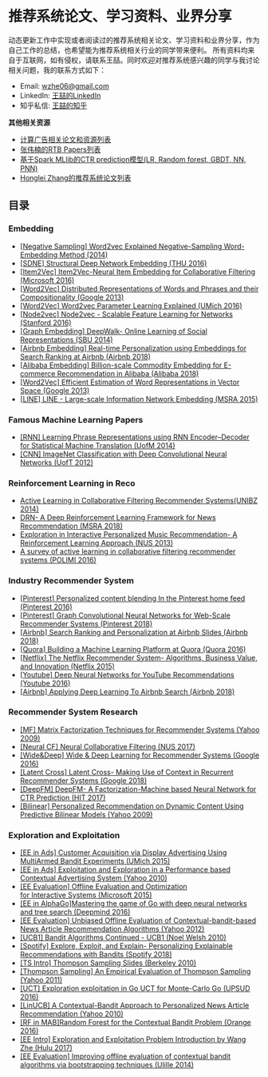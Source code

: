 # 推荐系统论文、学习资料、业界分享
动态更新工作中实现或者阅读过的推荐系统相关论文、学习资料和业界分享，作为自己工作的总结，也希望能为推荐系统相关行业的同学带来便利。
所有资料均来自于互联网，如有侵权，请联系王喆。同时欢迎对推荐系统感兴趣的同学与我讨论相关问题，我的联系方式如下：
* Email: wzhe06@gmail.com
* LinkedIn: [王喆的LinkedIn](https://www.linkedin.com/in/zhe-wang-profile/)
* 知乎私信: [王喆的知乎](https://www.zhihu.com/people/wang-zhe-58)

**其他相关资源**
* [计算广告相关论文和资源列表](https://github.com/wzhe06/Ad-papers) <br />
* [张伟楠的RTB Papers列表](https://github.com/wnzhang/rtb-papers)<br />
* [基于Spark MLlib的CTR prediction模型(LR, Random forest, GBDT, NN, PNN)](https://github.com/wzhe06/CTRmodel) <br />
* [Honglei Zhang的推荐系统论文列表](https://github.com/hongleizhang/RSPapers)


## 目录

### Embedding
* [[Negative Sampling] Word2vec Explained Negative-Sampling Word-Embedding Method (2014)](https://github.com/wzhe06/Reco-papers/blob/master/Embedding/%5BNegative%20Sampling%5D%20Word2vec%20Explained%20Negative-Sampling%20Word-Embedding%20Method%20%282014%29.pdf) <br />
* [[SDNE] Structural Deep Network Embedding (THU 2016)](https://github.com/wzhe06/Reco-papers/blob/master/Embedding/%5BSDNE%5D%20Structural%20Deep%20Network%20Embedding%20%28THU%202016%29.pdf) <br />
* [[Item2Vec] Item2Vec-Neural Item Embedding for Collaborative Filtering (Microsoft 2016)](https://github.com/wzhe06/Reco-papers/blob/master/Embedding/%5BItem2Vec%5D%20Item2Vec-Neural%20Item%20Embedding%20for%20Collaborative%20Filtering%20%28Microsoft%202016%29.pdf) <br />
* [[Word2Vec] Distributed Representations of Words and Phrases and their Compositionality (Google 2013)](https://github.com/wzhe06/Reco-papers/blob/master/Embedding/%5BWord2Vec%5D%20Distributed%20Representations%20of%20Words%20and%20Phrases%20and%20their%20Compositionality%20%28Google%202013%29.pdf) <br />
* [[Word2Vec] Word2vec Parameter Learning Explained (UMich 2016)](https://github.com/wzhe06/Reco-papers/blob/master/Embedding/%5BWord2Vec%5D%20Word2vec%20Parameter%20Learning%20Explained%20%28UMich%202016%29.pdf) <br />
* [[Node2vec] Node2vec - Scalable Feature Learning for Networks (Stanford 2016)](https://github.com/wzhe06/Reco-papers/blob/master/Embedding/%5BNode2vec%5D%20Node2vec%20-%20Scalable%20Feature%20Learning%20for%20Networks%20%28Stanford%202016%29.pdf) <br />
* [[Graph Embedding] DeepWalk- Online Learning of Social Representations (SBU 2014)](https://github.com/wzhe06/Reco-papers/blob/master/Embedding/%5BGraph%20Embedding%5D%20DeepWalk-%20Online%20Learning%20of%20Social%20Representations%20%28SBU%202014%29.pdf) <br />
* [[Airbnb Embedding] Real-time Personalization using Embeddings for Search Ranking at Airbnb (Airbnb 2018)](https://github.com/wzhe06/Reco-papers/blob/master/Embedding/%5BAirbnb%20Embedding%5D%20Real-time%20Personalization%20using%20Embeddings%20for%20Search%20Ranking%20at%20Airbnb%20%28Airbnb%202018%29.pdf) <br />
* [[Alibaba Embedding] Billion-scale Commodity Embedding for E-commerce Recommendation in Alibaba (Alibaba 2018)](https://github.com/wzhe06/Reco-papers/blob/master/Embedding/%5BAlibaba%20Embedding%5D%20Billion-scale%20Commodity%20Embedding%20for%20E-commerce%20Recommendation%20in%20Alibaba%20%28Alibaba%202018%29.pdf) <br />
* [[Word2Vec] Efficient Estimation of Word Representations in Vector Space (Google 2013)](https://github.com/wzhe06/Reco-papers/blob/master/Embedding/%5BWord2Vec%5D%20Efficient%20Estimation%20of%20Word%20Representations%20in%20Vector%20Space%20%28Google%202013%29.pdf) <br />
* [[LINE] LINE - Large-scale Information Network Embedding (MSRA 2015)](https://github.com/wzhe06/Reco-papers/blob/master/Embedding/%5BLINE%5D%20LINE%20-%20Large-scale%20Information%20Network%20Embedding%20%28MSRA%202015%29.pdf) <br />

### Famous Machine Learning Papers
* [[RNN] Learning Phrase Representations using RNN Encoder–Decoder for Statistical Machine Translation (UofM 2014)](https://github.com/wzhe06/Reco-papers/blob/master/Famous%20Machine%20Learning%20Papers/%5BRNN%5D%20Learning%20Phrase%20Representations%20using%20RNN%20Encoder%E2%80%93Decoder%20for%20Statistical%20Machine%20Translation%20%28UofM%202014%29.pdf) <br />
* [[CNN] ImageNet Classification with Deep Convolutional Neural Networks (UofT 2012)](https://github.com/wzhe06/Reco-papers/blob/master/Famous%20Machine%20Learning%20Papers/%5BCNN%5D%20ImageNet%20Classification%20with%20Deep%20Convolutional%20Neural%20Networks%20%28UofT%202012%29.pdf) <br />

### Reinforcement Learning in Reco
* [Active Learning in Collaborative Filtering Recommender Systems(UNIBZ 2014)](https://github.com/wzhe06/Reco-papers/blob/master/Reinforcement%20Learning%20in%20Reco/Active%20Learning%20in%20Collaborative%20Filtering%20Recommender%20Systems%28UNIBZ%202014%29.pdf) <br />
* [DRN- A Deep Reinforcement Learning Framework for News Recommendation (MSRA 2018)](https://github.com/wzhe06/Reco-papers/blob/master/Reinforcement%20Learning%20in%20Reco/DRN-%20A%20Deep%20Reinforcement%20Learning%20Framework%20for%20News%20Recommendation%20%28MSRA%202018%29.pdf) <br />
* [Exploration in Interactive Personalized Music Recommendation- A Reinforcement Learning Approach (NUS 2013)](https://github.com/wzhe06/Reco-papers/blob/master/Reinforcement%20Learning%20in%20Reco/Exploration%20in%20Interactive%20Personalized%20Music%20Recommendation-%20A%20Reinforcement%20Learning%20Approach%20%28NUS%202013%29.pdf) <br />
* [A survey of active learning in collaborative filtering recommender systems (POLIMI 2016)](https://github.com/wzhe06/Reco-papers/blob/master/Reinforcement%20Learning%20in%20Reco/A%20survey%20of%20active%20learning%20in%20collaborative%20filtering%20recommender%20systems%20%28POLIMI%202016%29.pdf) <br />

### Industry Recommender System
* [[Pinterest] Personalized content blending In the Pinterest home feed (Pinterest 2016)](https://github.com/wzhe06/Reco-papers/blob/master/Industry%20Recommender%20System/%5BPinterest%5D%20Personalized%20content%20blending%20In%20the%20Pinterest%20home%20feed%20%28Pinterest%202016%29.pdf) <br />
* [[Pinterest] Graph Convolutional Neural Networks for Web-Scale Recommender Systems (Pinterest 2018)](https://github.com/wzhe06/Reco-papers/blob/master/Industry%20Recommender%20System/%5BPinterest%5D%20Graph%20Convolutional%20Neural%20Networks%20for%20Web-Scale%20Recommender%20Systems%20%28Pinterest%202018%29.pdf) <br />
* [[Airbnb] Search Ranking and Personalization at Airbnb Slides (Airbnb 2018)](https://github.com/wzhe06/Reco-papers/blob/master/Industry%20Recommender%20System/%5BAirbnb%5D%20Search%20Ranking%20and%20Personalization%20at%20Airbnb%20Slides%20%28Airbnb%202018%29.pdf) <br />
* [[Quora] Building a Machine Learning Platform at Quora (Quora 2016)](https://github.com/wzhe06/Reco-papers/blob/master/Industry%20Recommender%20System/%5BQuora%5D%20Building%20a%20Machine%20Learning%20Platform%20at%20Quora%20%28Quora%202016%29.pdf) <br />
* [[Netflix] The Netflix Recommender System- Algorithms, Business Value, and Innovation (Netflix 2015)](https://github.com/wzhe06/Reco-papers/blob/master/Industry%20Recommender%20System/%5BNetflix%5D%20The%20Netflix%20Recommender%20System-%20Algorithms%2C%20Business%20Value%2C%20and%20Innovation%20%28Netflix%202015%29.pdf) <br />
* [[Youtube] Deep Neural Networks for YouTube Recommendations (Youtube 2016)](https://github.com/wzhe06/Reco-papers/blob/master/Industry%20Recommender%20System/%5BYoutube%5D%20Deep%20Neural%20Networks%20for%20YouTube%20Recommendations%20%28Youtube%202016%29.pdf) <br />
* [[Airbnb] Applying Deep Learning To Airbnb Search (Airbnb 2018)](https://github.com/wzhe06/Reco-papers/blob/master/Industry%20Recommender%20System/%5BAirbnb%5D%20Applying%20Deep%20Learning%20To%20Airbnb%20Search%20%28Airbnb%202018%29.pdf) <br />

### Recommender System Research
* [[MF] Matrix Factorization Techniques for Recommender Systems (Yahoo 2009)](https://github.com/wzhe06/Reco-papers/blob/master/Recommender%20System%20Research/%5BMF%5D%20Matrix%20Factorization%20Techniques%20for%20Recommender%20Systems%20%28Yahoo%202009%29.pdf) <br />
* [[Neural CF] Neural Collaborative Filtering (NUS 2017)](https://github.com/wzhe06/Reco-papers/blob/master/Recommender%20System%20Research/%5BNeural%20CF%5D%20Neural%20Collaborative%20Filtering%20%28NUS%202017%29.pdf) <br />
* [[Wide&Deep] Wide & Deep Learning for Recommender Systems (Google 2016)](https://github.com/wzhe06/Reco-papers/blob/master/Recommender%20System%20Research/%5BWide%26Deep%5D%20Wide%20%26%20Deep%20Learning%20for%20Recommender%20Systems%20%28Google%202016%29.pdf) <br />
* [[Latent Cross] Latent Cross- Making Use of Context in Recurrent Recommender Systems (Google 2018)](https://github.com/wzhe06/Reco-papers/blob/master/Recommender%20System%20Research/%5BLatent%20Cross%5D%20Latent%20Cross-%20Making%20Use%20of%20Context%20in%20Recurrent%20Recommender%20Systems%20%28Google%202018%29.pdf) <br />
* [[DeepFM] DeepFM- A Factorization-Machine based Neural Network for CTR Prediction (HIT 2017)](https://github.com/wzhe06/Reco-papers/blob/master/Recommender%20System%20Research/%5BDeepFM%5D%20DeepFM-%20A%20Factorization-Machine%20based%20Neural%20Network%20for%20CTR%20Prediction%20%28HIT%202017%29.pdf) <br />
* [[Bilinear] Personalized Recommendation on Dynamic Content Using Predictive Bilinear Models (Yahoo 2009)](https://github.com/wzhe06/Reco-papers/blob/master/Recommender%20System%20Research/%5BBilinear%5D%20Personalized%20Recommendation%20on%20Dynamic%20Content%20Using%20Predictive%20Bilinear%20Models%20%28Yahoo%202009%29.pdf) <br />

### Exploration and Exploitation
* [[EE in Ads] Customer Acquisition via Display Advertising Using MultiArmed Bandit Experiments (UMich 2015)](https://github.com/wzhe06/Reco-papers/blob/master/Exploration%20and%20Exploitation/%5BEE%20in%20Ads%5D%20Customer%20Acquisition%20via%20Display%20Advertising%20Using%20MultiArmed%20Bandit%20Experiments%20%28UMich%202015%29.pdf) <br />
* [[EE in Ads] Exploitation and Exploration in a Performance based Contextual Advertising System (Yahoo 2010)](https://github.com/wzhe06/Reco-papers/blob/master/Exploration%20and%20Exploitation/%5BEE%20in%20Ads%5D%20Exploitation%20and%20Exploration%20in%20a%20Performance%20based%20Contextual%20Advertising%20System%20%28Yahoo%202010%29.pdf) <br />
* [[EE Evaluation] Offline Evaluation and Optimization for Interactive Systems (Microsoft 2015)](https://github.com/wzhe06/Reco-papers/blob/master/Exploration%20and%20Exploitation/%5BEE%20Evaluation%5D%20Offline%C2%A0Evaluation%C2%A0and%C2%A0Optimization%20for%C2%A0Interactive%C2%A0Systems%20%28Microsoft%202015%29.pdf) <br />
* [[EE in AlphaGo]Mastering the game of Go with deep neural networks and tree search (Deepmind 2016)](https://github.com/wzhe06/Reco-papers/blob/master/Exploration%20and%20Exploitation/%5BEE%20in%20AlphaGo%5DMastering%20the%20game%20of%20Go%20with%20deep%20neural%20networks%20and%20tree%20search%20%28Deepmind%202016%29.pdf) <br />
* [[EE Evaluation] Unbiased Offline Evaluation of Contextual-bandit-based News Article Recommendation Algorithms (Yahoo 2012)](https://github.com/wzhe06/Reco-papers/blob/master/Exploration%20and%20Exploitation/%5BEE%20Evaluation%5D%20Unbiased%20Offline%20Evaluation%20of%20Contextual-bandit-based%20News%20Article%20Recommendation%20Algorithms%20%28Yahoo%202012%29.pdf) <br />
* [[UCB1] Bandit Algorithms Continued - UCB1 (Noel Welsh 2010)](https://github.com/wzhe06/Reco-papers/blob/master/Exploration%20and%20Exploitation/%5BUCB1%5D%20Bandit%20Algorithms%20Continued%20-%20UCB1%20%28Noel%20Welsh%202010%29.pdf) <br />
* [[Spotify] Explore, Exploit, and Explain- Personalizing Explainable Recommendations with Bandits (Spotify 2018)](https://github.com/wzhe06/Reco-papers/blob/master/Exploration%20and%20Exploitation/%5BSpotify%5D%20Explore%2C%20Exploit%2C%20and%20Explain-%20Personalizing%20Explainable%20Recommendations%20with%20Bandits%20%28Spotify%202018%29.pdf) <br />
* [[TS Intro] Thompson Sampling Slides (Berkeley 2010)](https://github.com/wzhe06/Reco-papers/blob/master/Exploration%20and%20Exploitation/%5BTS%20Intro%5D%20Thompson%20Sampling%20Slides%20%28Berkeley%202010%29.pdf) <br />
* [[Thompson Sampling] An Empirical Evaluation of Thompson Sampling (Yahoo 2011)](https://github.com/wzhe06/Reco-papers/blob/master/Exploration%20and%20Exploitation/%5BThompson%20Sampling%5D%20An%20Empirical%20Evaluation%20of%20Thompson%20Sampling%20%28Yahoo%202011%29.pdf) <br />
* [[UCT] Exploration exploitation in Go UCT for Monte-Carlo Go (UPSUD 2016)](https://github.com/wzhe06/Reco-papers/blob/master/Exploration%20and%20Exploitation/%5BUCT%5D%20Exploration%20exploitation%20in%20Go%20UCT%20for%20Monte-Carlo%20Go%20%28UPSUD%202016%29.pdf) <br />
* [[LinUCB] A Contextual-Bandit Approach to Personalized News Article Recommendation (Yahoo 2010)](https://github.com/wzhe06/Reco-papers/blob/master/Exploration%20and%20Exploitation/%5BLinUCB%5D%20A%20Contextual-Bandit%20Approach%20to%20Personalized%20News%20Article%20Recommendation%20%28Yahoo%202010%29.pdf) <br />
* [[RF in MAB]Random Forest for the Contextual Bandit Problem (Orange 2016)](https://github.com/wzhe06/Reco-papers/blob/master/Exploration%20and%20Exploitation/%5BRF%20in%20MAB%5DRandom%20Forest%20for%20the%20Contextual%20Bandit%20Problem%20%28Orange%202016%29.pdf) <br />
* [[EE Intro] Exploration and Exploitation Problem Introduction by Wang Zhe (Hulu 2017)](https://github.com/wzhe06/Reco-papers/blob/master/Exploration%20and%20Exploitation/%5BEE%20Intro%5D%20Exploration%20and%20Exploitation%20Problem%20Introduction%20by%20Wang%20Zhe%20%28Hulu%202017%29.pdf) <br />
* [[EE Evaluation] Improving offline evaluation of contextual bandit algorithms via bootstrapping techniques (Ulille 2014)](https://github.com/wzhe06/Reco-papers/blob/master/Exploration%20and%20Exploitation/%5BEE%20Evaluation%5D%20Improving%20offline%20evaluation%20of%20contextual%20bandit%20algorithms%20via%20bootstrapping%20techniques%20%28Ulille%202014%29.pdf) <br />
